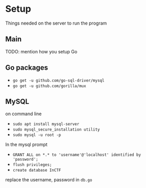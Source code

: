 # Setup

Things needed on the server to run the program
## Main
TODO: mention how you setup Go

## Go packages

- `go get -u github.com/go-sql-driver/mysql`
- `go get -u github.com/gorilla/mux`

## MySQL
on command line
- `sudo apt install mysql-server`
- `sudo mysql_secure_installation utility`
- `sudo mysql -u root -p`

In the mysql prompt
- `GRANT ALL on *.* to 'username'@'localhost' identified by 'password';`
- `flush privileges;`
- `create database InCTF`

replace the username, password in `db.go`